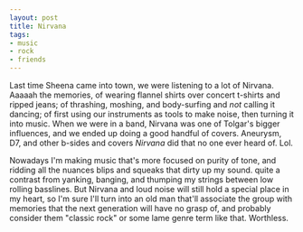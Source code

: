 ```yaml
---
layout: post
title: Nirvana
tags:
- music
- rock
- friends
---
```

Last time Sheena came into town, we were listening to a lot of Nirvana. Aaaaah the memories, of wearing flannel shirts over concert t-shirts and ripped jeans; of thrashing, moshing, and body-surfing and _not_ calling it dancing; of first using our instruments as tools to make noise, then turning it into music. When we were in a band, Nirvana was one of Tolgar's bigger influences, and we ended up doing a good handful of covers. Aneurysm, D7, and other b-sides and covers _Nirvana_ did that no one ever heard of. Lol.

Nowadays I'm making music that's more focused on purity of tone, and ridding all the nuances blips and squeaks that dirty up my sound. quite a contrast from yanking, banging, and thumping my strings between low rolling basslines. But Nirvana and loud noise will still hold a special place in my heart, so I'm sure I'll turn into an old man that'll associate the group with memories that the next generation will have no grasp of, and probably consider them "classic rock" or some lame genre term like that. Worthless.

<object width="425" height="350"><param name="movie" value="http://www.youtube.com/v/mjo5YyzHo2o"></param><param name="wmode" value="transparent"></param><embed src="http://www.youtube.com/v/mjo5YyzHo2o" type="application/x-shockwave-flash" wmode="transparent" width="425" height="350"></embed></object>

